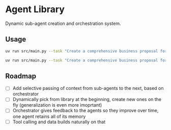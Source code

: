 # Agent Library

Dynamic sub-agent creation and orchestration system.

## Usage

```bash
uv run src/main.py --task "Create a comprehensive business proposal for an airline focused on connecting China and the West Coast of the US. Consider the idea’s financial viability, any potential legal challenges, the state of the market, and brand building potential." --output_path "results/airline.md"
```

```bash
uv run src/main.py --task "Create a comprehensive business proposal for a business creating a brand new line of beef jerky. Include information about the financials, branding, nutritional viability, and supply chain for the product." --verbose
```

## Roadmap

- [ ] Add selective passing of context from sub-agents to the next, based on orchestrator
- [ ] Dynamically pick from library at the beginning, create new ones on the fly (generalization is even more imoprtant)
- [ ] Orchestrator gives feedback to the agents so they improve over time, one agent retains all of its memory
- [ ] Tool calling and data builds naturally on that